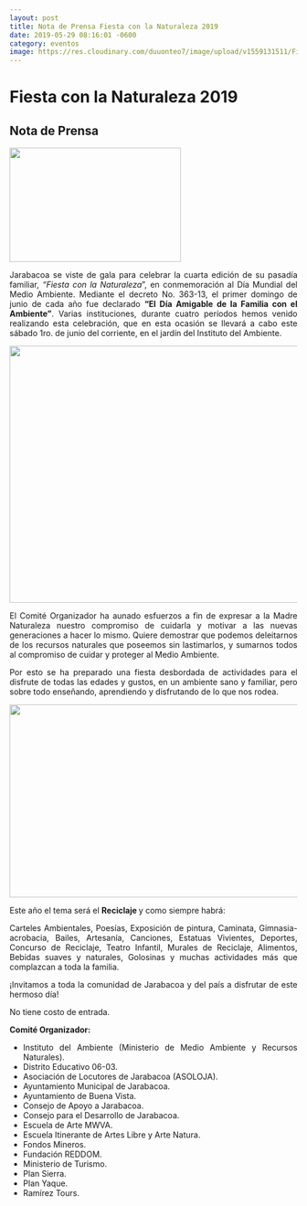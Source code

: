 ```yaml
---
layout: post
title: Nota de Prensa Fiesta con la Naturaleza 2019
date: 2019-05-29 08:16:01 -0600
category: eventos
image: https://res.cloudinary.com/duuonteo7/image/upload/v1559131511/Fiesta%20con%20la%20Naturaleza%202019/WhatsApp_Image_2019-05-28_at_19.52.03.jpg
---
```

<html>
<head>

</head>
<body>
<h1>Fiesta con la Naturaleza 2019</h1>

<h2>Nota de Prensa</h2>

<p><img alt="" src="https://res.cloudinary.com/duuonteo7/image/upload/v1559131331/Logos/WhatsApp_Image_2019-05-18_at_14.11.12.jpg" style="height: 200px; width: 300px;" /></p>

<p style="text-align: justify;">Jarabacoa se viste de gala para celebrar la cuarta edici&oacute;n de su pasad&iacute;a familiar, <em>&ldquo;Fiesta con la Naturaleza</em>&rdquo;, en conmemoraci&oacute;n al D&iacute;a Mundial del Medio Ambiente. Mediante el decreto No. 363-13, el primer domingo de junio de cada a&ntilde;o fue declarado <strong>&ldquo;El D&iacute;a Amigable de la Familia con el Ambiente&rdquo;</strong>. Varias instituciones, durante cuatro per&iacute;odos hemos venido realizando esta celebraci&oacute;n, que en esta ocasi&oacute;n se llevar&aacute; a cabo este s&aacute;bado 1ro. de junio del corriente, en el jard&iacute;n del Instituto del Ambiente.</p>

<p style="text-align: justify;"><img alt="" src="https://res.cloudinary.com/duuonteo7/image/upload/v1559131511/Fiesta%20con%20la%20Naturaleza%202019/WhatsApp_Image_2019-05-28_at_19.52.03.jpg" style="width: 600px; height: 450px;" /></p>

<p style="text-align: justify;">El Comit&eacute; Organizador ha aunado esfuerzos a fin de expresar a la Madre Naturaleza nuestro compromiso de cuidarla y motivar a las nuevas generaciones a hacer lo mismo. Quiere demostrar que podemos deleitarnos de los recursos naturales que poseemos sin lastimarlos, y sumarnos todos al compromiso de cuidar y proteger al Medio Ambiente.</p>

<p style="text-align: justify;">Por esto se ha preparado una fiesta desbordada de actividades para el disfrute de todas las edades y gustos, en un ambiente sano y familiar, pero sobre todo ense&ntilde;ando, aprendiendo y disfrutando de lo que nos rodea.</p>

<p style="text-align: justify;"><img alt="" src="https://res.cloudinary.com/duuonteo7/image/upload/v1559131512/Fiesta%20con%20la%20Naturaleza%202019/WhatsApp_Image_2019-05-28_at_13.11.50.jpg" style="width: 600px; height: 338px;" /></p>

<p style="text-align: justify;">Este a&ntilde;o el tema ser&aacute; el <strong>Reciclaje </strong>y como siempre habr&aacute;:</p>

<p style="text-align: justify;">Carteles Ambientales, Poes&iacute;as, Exposici&oacute;n de pintura, Caminata, Gimnasia-acrobacia, Bailes, Artesan&iacute;a, Canciones, Estatuas Vivientes, Deportes, Concurso de Reciclaje, Teatro Infantil, Murales de Reciclaje, Alimentos, Bebidas suaves y naturales, Golosinas y muchas actividades m&aacute;s que complazcan a toda la familia.</p>

<p style="text-align: justify;">&iexcl;Invitamos a toda la comunidad de Jarabacoa y del pa&iacute;s a disfrutar de este hermoso d&iacute;a!</p>

<p style="text-align: justify;">No tiene costo de entrada.</p>

<p style="text-align: justify;"><strong>Comit&eacute; Organizador:</strong></p>

<ul>
	<li style="text-align: justify;">Instituto del Ambiente (Ministerio de Medio Ambiente y Recursos Naturales).</li>
	<li style="text-align: justify;">Distrito Educativo 06-03.</li>
	<li style="text-align: justify;">Asociaci&oacute;n de Locutores de Jarabacoa (ASOLOJA).</li>
	<li style="text-align: justify;">Ayuntamiento Municipal de Jarabacoa.</li>
	<li style="text-align: justify;">Ayuntamiento de Buena Vista.</li>
	<li style="text-align: justify;">Consejo de Apoyo a Jarabacoa.</li>
	<li style="text-align: justify;">Consejo para el Desarrollo de Jarabacoa.</li>
	<li style="text-align: justify;">Escuela de Arte MWVA.</li>
	<li style="text-align: justify;">Escuela Itinerante de Artes Libre y Arte Natura.</li>
	<li style="text-align: justify;">Fondos Mineros.</li>
	<li style="text-align: justify;">Fundaci&oacute;n REDDOM.</li>
	<li style="text-align: justify;">Ministerio de Turismo.</li>
	<li style="text-align: justify;">Plan Sierra.</li>
	<li style="text-align: justify;">Plan Yaque.</li>
	<li style="text-align: justify;">Ram&iacute;rez Tours.</li>
</ul>
</body>
</html>
